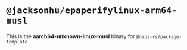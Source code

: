 # `@jacksonhu/epaperifylinux-arm64-musl`

This is the **aarch64-unknown-linux-musl** binary for `@napi-rs/package-template`
